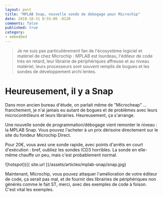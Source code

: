```yaml
---
layout: post
title: "MPLAB Snap, nouvelle sonde de debogage pour Microchip"
date: 2018-10-31 8:55:00 -0120
comments: false
published: true
category:
- embedded
---
```


> Je ne suis pas particulièrement fan de l'écosystème logiciel et matériel de chez Microchip : MPLAB est lourdeau, l'éditeur de code très en retard, leur librairie de périphériques affreuse et au niveau matériel, leurs processeurs sont souvent remplis de bogues et les sondes de développement archi lentes.

# Heureusement, il y a Snap

Dans mon ancien bureau d'étude, on parlait même de "Microcheap" ... franchement, je n'ai jamais eu autant de bogues et de problèmes avec leurs microcontrôleurs et leurs librairies. Heureusement, ça s'arrange.

Une nouvelle sonde de programmation/débogage vient remonter le niveau : la MPLAB Snap. Vous pouvez l'acheter à un prix dérisoire directement sur le site du fondeur Microchip Direct.

Pour 20€, vous avez une sonde rapide, avec points d'arrêts en court d'exécution : bref, oubliez les sondes ICD3 horribles. La sonde en elle-même chauffe un peu, mais c'est probablement normal.

![hotspot]({{ site.url }}/assets/articles/mplab-snap/snap.jpg)

Maintenant, Microchip, vous pouvez attaquer l'amélioration de votre éditeur de code, ça serait pas mal, et de fournir des librairies de périphériques non générés comme le fait ST, merci, avec des exemples de code à foison. C'est vital les exemples.
